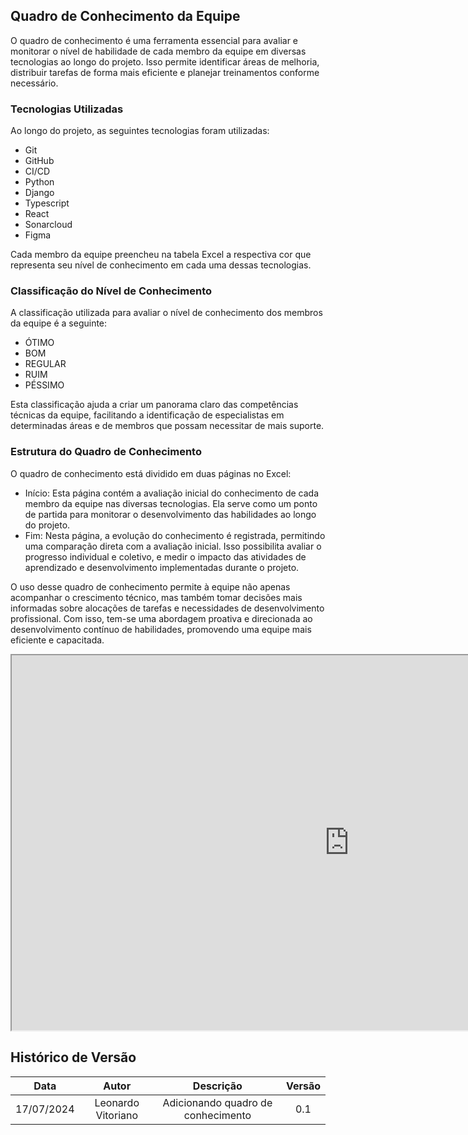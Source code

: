 ## Quadro de Conhecimento da Equipe

O quadro de conhecimento é uma ferramenta essencial para avaliar e monitorar o nível de habilidade de cada membro da equipe em diversas tecnologias ao longo do projeto. Isso permite identificar áreas de melhoria, distribuir tarefas de forma mais eficiente e planejar treinamentos conforme necessário.

### Tecnologias Utilizadas

Ao longo do projeto, as seguintes tecnologias foram utilizadas:

- Git
- GitHub
- CI/CD
- Python
- Django
- Typescript
- React
- Sonarcloud
- Figma

Cada membro da equipe preencheu na tabela Excel a respectiva cor que representa seu nível de conhecimento em cada uma dessas tecnologias.

### Classificação do Nível de Conhecimento

A classificação utilizada para avaliar o nível de conhecimento dos membros da equipe é a seguinte:

- ÓTIMO
- BOM
- REGULAR
- RUIM
- PÉSSIMO

Esta classificação ajuda a criar um panorama claro das competências técnicas da equipe, facilitando a identificação de especialistas em determinadas áreas e de membros que possam necessitar de mais suporte.

### Estrutura do Quadro de Conhecimento

O quadro de conhecimento está dividido em duas páginas no Excel:

- Início: Esta página contém a avaliação inicial do conhecimento de cada membro da equipe nas diversas tecnologias. Ela serve como um ponto de partida para monitorar o desenvolvimento das habilidades ao longo do projeto.
- Fim: Nesta página, a evolução do conhecimento é registrada, permitindo uma comparação direta com a avaliação inicial. Isso possibilita avaliar o progresso individual e coletivo, e medir o impacto das atividades de aprendizado e desenvolvimento implementadas durante o projeto.

O uso desse quadro de conhecimento permite à equipe não apenas acompanhar o crescimento técnico, mas também tomar decisões mais informadas sobre alocações de tarefas e necessidades de desenvolvimento profissional. Com isso, tem-se uma abordagem proativa e direcionada ao desenvolvimento contínuo de habilidades, promovendo uma equipe mais eficiente e capacitada.

<iframe width="1080" height="600" src="https://docs.google.com/spreadsheets/d/e/2PACX-1vQJNC46T4jhIEc1Nypz-bmAmHozBcM2kz8D5m3aVdKrrN0mdpZchJTQuIjHZ2UWrnv7mSdooAIj1kuO/pubhtml?widget=true&amp;headers=false"></iframe>


## Histórico de Versão

|Data|Autor|Descrição|Versão|
|:--:|:--:|:---:|:---:|
|17/07/2024| Leonardo Vitoriano | Adicionando quadro de conhecimento |0.1|